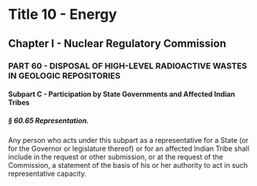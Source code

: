 
# Title 10 - Energy
## Chapter I - Nuclear Regulatory Commission
### PART 60 - DISPOSAL OF HIGH-LEVEL RADIOACTIVE WASTES IN GEOLOGIC REPOSITORIES
#### Subpart C - Participation by State Governments and Affected Indian Tribes
##### § 60.65 Representation.

Any person who acts under this subpart as a representative for a State (or for the Governor or legislature thereof) or for an affected Indian Tribe shall include in the request or other submission, or at the request of the Commission, a statement of the basis of his or her authority to act in such representative capacity.

